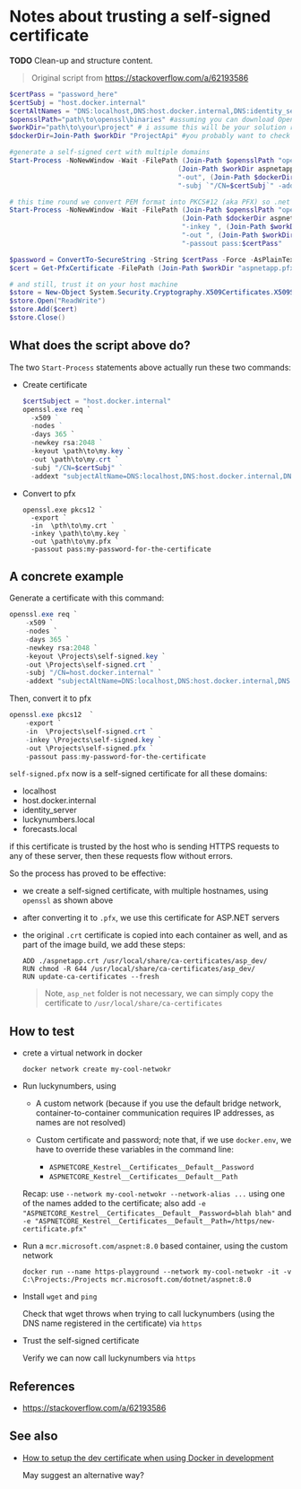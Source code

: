 # Notes about trusting a self-signed certificate

**TODO** Clean-up and structure content.

> Original script from https://stackoverflow.com/a/62193586

```powershell
$certPass = "password_here"
$certSubj = "host.docker.internal"
$certAltNames = "DNS:localhost,DNS:host.docker.internal,DNS:identity_server" # i believe you can also add individual IP addresses here like so: IP:127.0.0.1
$opensslPath="path\to\openssl\binaries" #assuming you can download OpenSSL, I believe no installation is necessary
$workDir="path\to\your\project" # i assume this will be your solution root
$dockerDir=Join-Path $workDir "ProjectApi" #you probably want to check if my assumptions about your folder structure are correct

#generate a self-signed cert with multiple domains
Start-Process -NoNewWindow -Wait -FilePath (Join-Path $opensslPath "openssl.exe") -ArgumentList "req -x509 -nodes -days 365 -newkey rsa:2048 -keyout ",
                                          (Join-Path $workDir aspnetapp.key),
                                          "-out", (Join-Path $dockerDir aspnetapp.crt),
                                          "-subj `"/CN=$certSubj`" -addext `"subjectAltName=$certAltNames`""

# this time round we convert PEM format into PKCS#12 (aka PFX) so .net core app picks it up
Start-Process -NoNewWindow -Wait -FilePath (Join-Path $opensslPath "openssl.exe") -ArgumentList "pkcs12 -export -in ", 
                                           (Join-Path $dockerDir aspnetapp.crt),
                                           "-inkey ", (Join-Path $workDir aspnetapp.key),
                                           "-out ", (Join-Path $workDir aspnetapp.pfx),
                                           "-passout pass:$certPass"

$password = ConvertTo-SecureString -String $certPass -Force -AsPlainText
$cert = Get-PfxCertificate -FilePath (Join-Path $workDir "aspnetapp.pfx") -Password $password

# and still, trust it on your host machine
$store = New-Object System.Security.Cryptography.X509Certificates.X509Store [System.Security.Cryptography.X509Certificates.StoreName]::Root,"LocalMachine"
$store.Open("ReadWrite")
$store.Add($cert)
$store.Close()
```

## What does the script above do?

The two `Start-Process` statements above actually run these two commands:

- Create certificate

  ```powershell
  $certSubject = "host.docker.internal"
  openssl.exe req `
    -x509 ` 
    -nodes ` 
    -days 365 `
    -newkey rsa:2048 ` 
    -keyout \path\to\my.key `
    -out \path\to\my.crt `
    -subj "/CN=$certSubj" ` 
    -addext "subjectAltName=DNS:localhost,DNS:host.docker.internal,DNS:identity_server"
  ```
  
- Convert to pfx

  ```
  openssl.exe pkcs12 `
    -export `
    -in  \pth\to\my.crt `
    -inkey \path\to\my.key `
    -out \path\to\my.pfx `
    -passout pass:my-password-for-the-certificate
  ```  
  
## A concrete example

Generate a certificate with this command:

```powershell
openssl.exe req `
    -x509 `
    -nodes `
    -days 365 `
    -newkey rsa:2048 `
    -keyout \Projects\self-signed.key `
    -out \Projects\self-signed.crt `
    -subj "/CN=host.docker.internal" `
    -addext "subjectAltName=DNS:localhost,DNS:host.docker.internal,DNS:identity_server,DNS:luckynumbers.local,DNS:forecasts.local"
```

Then, convert it to pfx

```powershell
openssl.exe pkcs12  `
    -export `
    -in  \Projects\self-signed.crt `
    -inkey \Projects\self-signed.key `
    -out \Projects\self-signed.pfx `
    -passout pass:my-password-for-the-certificate
```

`self-signed.pfx` now is a self-signed certificate for all these domains:

- localhost
- host.docker.internal
- identity_server
- luckynumbers.local
- forecasts.local

if this certificate is trusted by the host who is sending HTTPS requests to any of these server, then these requests flow without errors.

So the process has proved to be effective:

- we create a self-signed certificate, with multiple hostnames, using `openssl` as shown above
- after converting it to `.pfx`, we use this certificate for ASP.NET servers
- the original `.crt` certificate is copied into each container as well, and as part of the image build, we add these steps:

  ```
  ADD ./aspnetapp.crt /usr/local/share/ca-certificates/asp_dev/
  RUN chmod -R 644 /usr/local/share/ca-certificates/asp_dev/
  RUN update-ca-certificates --fresh
  ```
  
  > Note, `asp_net` folder is not necessary, we can simply copy the certificate to `/usr/local/share/ca-certificates`
  
## How to test

- crete a virtual network in docker

  ```
  docker network create my-cool-netwokr
  ```

- Run luckynumbers, using 

  - A custom network (because if you use the default bridge network, container-to-container communication requires IP addresses, as names are not resolved)
  - Custom certificate and password; note that, if we use `docker.env`, we have to override these variables in the command line:
  
    - `ASPNETCORE_Kestrel__Certificates__Default__Password`
    - `ASPNETCORE_Kestrel__Certificates__Default__Path`

  Recap: use `--network my-cool-netwokr --network-alias ...` using one of the names added to the certificate; also add `-e "ASPNETCORE_Kestrel__Certificates__Default__Password=blah blah"` and `-e "ASPNETCORE_Kestrel__Certificates__Default__Path=/https/new-certificate.pfx"`
  
- Run a `mcr.microsoft.com/aspnet:8.0` based container, using the custom network

  ```
  docker run --name https-playground --network my-cool-netwokr -it -v C:\Projects:/Projects mcr.microsoft.com/dotnet/aspnet:8.0
  ```

- Install `wget` and `ping`

  Check that wget throws when trying to call luckynumbers (using the DNS name registered in the certificate) via `https`
  
- Trust the self-signed certificate

  Verify we can now call luckynumbers via `https`
  
## References  

- https://stackoverflow.com/a/62193586

## See also

- [How to setup the dev certificate when using Docker in development](https://github.com/dotnet/AspNetCore.Docs/issues/6199#issuecomment-1123993460)

  May suggest an alternative way?
